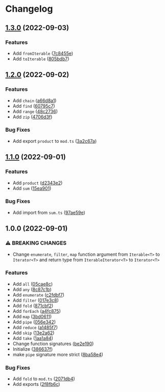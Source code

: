 # Changelog

## [1.3.0](https://github.com/shun-shobon/iter-funcs/compare/1.2.0...1.3.0) (2022-09-03)


### Features

* Add `fromIterable` ([7c8455e](https://github.com/shun-shobon/iter-funcs/commit/7c8455e164be70161e11184188e8275ac4b77e5b))
* Add `toIterable` ([805bdb7](https://github.com/shun-shobon/iter-funcs/commit/805bdb748285f7afba8af2e885d4c4f8c1676bc6))

## [1.2.0](https://github.com/shun-shobon/iter-funcs/compare/1.1.0...1.2.0) (2022-09-02)


### Features

* Add `chain` ([a66d8a1](https://github.com/shun-shobon/iter-funcs/commit/a66d8a14e6c43aff354bd6217092111fbb68b5df))
* Add `find` ([60795c7](https://github.com/shun-shobon/iter-funcs/commit/60795c7390a1132842b42d7f89b79cb1f8b7d6cf))
* Add `range` ([48c2736](https://github.com/shun-shobon/iter-funcs/commit/48c2736011d6e16a42749759530ced51c134813f))
* Add `zip` ([4706d3f](https://github.com/shun-shobon/iter-funcs/commit/4706d3faffc398253f258df86f9d535c29e97def))


### Bug Fixes

* Add export `product` to `mod.ts` ([3a2c67a](https://github.com/shun-shobon/iter-funcs/commit/3a2c67a5e5cc256bbe9ff990d6b4a9dd6c27a79b))

## [1.1.0](https://github.com/shun-shobon/iter-funcs/compare/1.0.0...1.1.0) (2022-09-01)


### Features

* Add `product` ([d2343e2](https://github.com/shun-shobon/iter-funcs/commit/d2343e2be32de46bdec8b2662d0fe4c7550de35c))
* Add `sum` ([15ea901](https://github.com/shun-shobon/iter-funcs/commit/15ea901f2264ba98821fe0cd7ec9821f0e43cd1a))


### Bug Fixes

* Add import from `sum.ts` ([97ae59e](https://github.com/shun-shobon/iter-funcs/commit/97ae59e3c4bf7668ba65fae157381f9c61ecbe38))

## 1.0.0 (2022-09-01)


### ⚠ BREAKING CHANGES

* Change `enumerate`, `filter`, `map` function argument from `Iterable<T>` to `Iterator<T>` and return type from `IterableIterator<T>` to `Iterator<T>`

### Features

* Add `all` ([05cae8c](https://github.com/shun-shobon/iter-funcs/commit/05cae8c0f7de8c416cc848d89a19cb2429cc5434))
* Add `any` ([8c87c1b](https://github.com/shun-shobon/iter-funcs/commit/8c87c1bc8a85ef8fe08ee2d4f823ede66847bbd7))
* Add `enumerate` ([c2fdbf7](https://github.com/shun-shobon/iter-funcs/commit/c2fdbf7de8c76fd43e4958d3e9edd4419d5ace6c))
* Add `filter` ([017e3c8](https://github.com/shun-shobon/iter-funcs/commit/017e3c8a86a45053dd12fedb521470cc937fcc11))
* Add `fold` ([871cbf2](https://github.com/shun-shobon/iter-funcs/commit/871cbf2d52f3077db1e74529ed1f3b569e5705f6))
* Add `forEach` ([a4fc875](https://github.com/shun-shobon/iter-funcs/commit/a4fc875ffef2751e2a3a816a7a46b8d14c4af4d7))
* Add `map` ([3bd0611](https://github.com/shun-shobon/iter-funcs/commit/3bd06116a4e07f6984514d8069c8dc9a11ee94ea))
* Add `pipe` ([056e342](https://github.com/shun-shobon/iter-funcs/commit/056e3420144c019ba53bad01b223ebcf02e54f5d))
* Add `reduce` ([a1485f7](https://github.com/shun-shobon/iter-funcs/commit/a1485f78558125afaccc140e969e4ea6c8741b3e))
* Add `skip` ([13e2a62](https://github.com/shun-shobon/iter-funcs/commit/13e2a62a95316b8d8e44115739eee6f990337e25))
* Add `take` ([1aa1a84](https://github.com/shun-shobon/iter-funcs/commit/1aa1a845bd0f33cf1e475733b1b870f18aa685cd))
* Change function signatures ([be2e190](https://github.com/shun-shobon/iter-funcs/commit/be2e19034b04561e8c0ad83e03947a55110cedbd))
* Initialize ([386637f](https://github.com/shun-shobon/iter-funcs/commit/386637fab80d19db6872b90187340ba074130a5c))
* make `pipe` signature more strict ([8ba58e4](https://github.com/shun-shobon/iter-funcs/commit/8ba58e4614db11ab72943e947ad8145e97bd2a22))


### Bug Fixes

* Add `fold` to `mod.ts` ([2071db4](https://github.com/shun-shobon/iter-funcs/commit/2071db4e3152f32d4cf908d96676dc7a108f48e1))
* Add exports ([2f8fb6c](https://github.com/shun-shobon/iter-funcs/commit/2f8fb6caf07c746379c358c859c0ead1058718ea))
